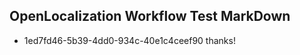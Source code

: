 ## OpenLocalization Workflow Test MarkDown
* 1ed7fd46-5b39-4dd0-934c-40e1c4ceef90 thanks!

<!--HONumber=Oct16_HO3-->


